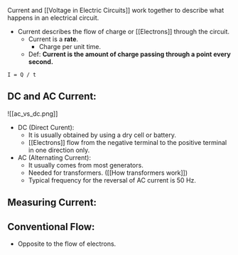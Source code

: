  Current and [[Voltage in Electric Circuits]] work together to describe what happens in an electrical circuit.
- Current describes the flow of charge or [[Electrons]] through the circuit.
	- Current is a **rate**.
		- Charge per unit time.
	- Def: **Current is the amount of charge passing through a point every second.**

```ad-seealso
I = Q / t
```

## DC and AC Current:
![[ac_vs_dc.png]]

- DC (Direct Curent):
	- It is usually obtained by using a dry cell or battery.
	- [[Electrons]] flow from the negative terminal to the positive terminal in one direction only.
- AC (Alternating Current):
	- It usually comes from most generators.
	- Needed for transformers. ([[How transformers work]])
	- Typical frequency for the reversal of AC current is 50 Hz.

## Measuring Current:

## Conventional Flow:
- Opposite to the flow of electrons.